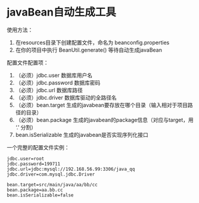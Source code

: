 # javaBean自动生成工具
使用方法：
1. 在resources目录下创建配置文件，命名为 beanconfig.properties
2. 在你的项目中执行 BeanUtil.generate() 等待自动生成javaBean

配置文件配置项：
1. （必须）jdbc.user 数据库用户名
2. （必须）jdbc.password 数据库密码
3. （必须）jdbc.url 数据库路径
4. （必须）jdbc.driver 数据库驱动的全路径名
5. （必须）bean.target 生成的javabean要存放在哪个目录（输入相对于项目路径的目录）
6. （必须）bean.package 生成的javabean的package信息（对应与target，用 ‘.’ 分割）
7.  bean.isSerializable 生成的javabean是否实现序列化接口

一个完整的配置文件实例：

```
jdbc.user=root
jdbc.password=199711
jdbc.url=jdbc:mysql://192.168.56.99:3306/java_qq
jdbc.driver=com.mysql.jdbc.Driver

bean.target=src/main/java/aa/bb/cc
bean.package=aa.bb.cc
bean.isSerializable=false
```